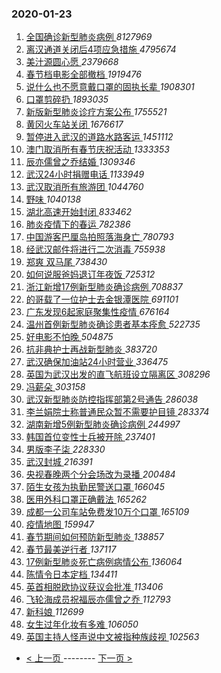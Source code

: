 ### 2020-01-23 
1. [ 全国确诊新型肺炎病例 ](https://s.weibo.com/weibo?q=%23%E5%85%A8%E5%9B%BD%E7%A1%AE%E8%AF%8A%E6%96%B0%E5%9E%8B%E8%82%BA%E7%82%8E%E7%97%85%E4%BE%8B%23&Refer=top) *8127969*
1. [ 离汉通道关闭后4项应急措施 ](https://s.weibo.com/weibo?q=%23%E7%A6%BB%E6%B1%89%E9%80%9A%E9%81%93%E5%85%B3%E9%97%AD%E5%90%8E4%E9%A1%B9%E5%BA%94%E6%80%A5%E6%8E%AA%E6%96%BD%23&Refer=top) *4795674*
1. [ 美汁源圆心愿 ](https://s.weibo.com/weibo?q=%23%E7%BE%8E%E6%B1%81%E6%BA%90%E5%9C%86%E5%BF%83%E6%84%BF%23&topic_ad=1&Refer=top) *2379668*
1. [ 春节档电影全部撤档 ](https://s.weibo.com/weibo?q=%E6%98%A5%E8%8A%82%E6%A1%A3%E7%94%B5%E5%BD%B1%E5%85%A8%E9%83%A8%E6%92%A4%E6%A1%A3&Refer=top) *1919476*
1. [ 说什么也不愿意戴口罩的固执长辈 ](https://s.weibo.com/weibo?q=%E8%AF%B4%E4%BB%80%E4%B9%88%E4%B9%9F%E4%B8%8D%E6%84%BF%E6%84%8F%E6%88%B4%E5%8F%A3%E7%BD%A9%E7%9A%84%E5%9B%BA%E6%89%A7%E9%95%BF%E8%BE%88&Refer=top) *1908301*
1. [ 口罩剪碎扔 ](https://s.weibo.com/weibo?q=%E5%8F%A3%E7%BD%A9%E5%89%AA%E7%A2%8E%E6%89%94&Refer=top) *1893035*
1. [ 新版新型肺炎诊疗方案公布 ](https://s.weibo.com/weibo?q=%E6%96%B0%E7%89%88%E6%96%B0%E5%9E%8B%E8%82%BA%E7%82%8E%E8%AF%8A%E7%96%97%E6%96%B9%E6%A1%88%E5%85%AC%E5%B8%83&Refer=top) *1755521*
1. [ 黄冈火车站关闭 ](https://s.weibo.com/weibo?q=%E9%BB%84%E5%86%88%E7%81%AB%E8%BD%A6%E7%AB%99%E5%85%B3%E9%97%AD&Refer=top) *1676617*
1. [ 暂停进入武汉的道路水路客运 ](https://s.weibo.com/weibo?q=%E6%9A%82%E5%81%9C%E8%BF%9B%E5%85%A5%E6%AD%A6%E6%B1%89%E7%9A%84%E9%81%93%E8%B7%AF%E6%B0%B4%E8%B7%AF%E5%AE%A2%E8%BF%90&Refer=top) *1451112*
1. [ 澳门取消所有春节庆祝活动 ](https://s.weibo.com/weibo?q=%23%E6%BE%B3%E9%97%A8%E5%8F%96%E6%B6%88%E6%89%80%E6%9C%89%E6%98%A5%E8%8A%82%E5%BA%86%E7%A5%9D%E6%B4%BB%E5%8A%A8%23&Refer=top) *1333353*
1. [ 辰亦儒曾之乔结婚 ](https://s.weibo.com/weibo?q=%23%E8%BE%B0%E4%BA%A6%E5%84%92%E6%9B%BE%E4%B9%8B%E4%B9%94%E7%BB%93%E5%A9%9A%23&Refer=top) *1309346*
1. [ 武汉24小时捐赠电话 ](https://s.weibo.com/weibo?q=%E6%AD%A6%E6%B1%8924%E5%B0%8F%E6%97%B6%E6%8D%90%E8%B5%A0%E7%94%B5%E8%AF%9D&Refer=top) *1133949*
1. [ 武汉取消所有旅游团 ](https://s.weibo.com/weibo?q=%E6%AD%A6%E6%B1%89%E5%8F%96%E6%B6%88%E6%89%80%E6%9C%89%E6%97%85%E6%B8%B8%E5%9B%A2&Refer=top) *1044760*
1. [ 野味 ](https://s.weibo.com/weibo?q=%E9%87%8E%E5%91%B3&Refer=top) *1040138*
1. [ 湖北高速开始封闭 ](https://s.weibo.com/weibo?q=%E6%B9%96%E5%8C%97%E9%AB%98%E9%80%9F%E5%BC%80%E5%A7%8B%E5%B0%81%E9%97%AD&Refer=top) *833462*
1. [ 肺炎疫情下的春运 ](https://s.weibo.com/weibo?q=%23%E8%82%BA%E7%82%8E%E7%96%AB%E6%83%85%E4%B8%8B%E7%9A%84%E6%98%A5%E8%BF%90%23&Refer=top) *782386*
1. [ 中国游客巴厘岛拍照落海身亡 ](https://s.weibo.com/weibo?q=%23%E4%B8%AD%E5%9B%BD%E6%B8%B8%E5%AE%A2%E5%B7%B4%E5%8E%98%E5%B2%9B%E6%8B%8D%E7%85%A7%E8%90%BD%E6%B5%B7%E8%BA%AB%E4%BA%A1%23&Refer=top) *780793*
1. [ 经武汉邮件将进行二次消毒 ](https://s.weibo.com/weibo?q=%23%E7%BB%8F%E6%AD%A6%E6%B1%89%E9%82%AE%E4%BB%B6%E5%B0%86%E8%BF%9B%E8%A1%8C%E4%BA%8C%E6%AC%A1%E6%B6%88%E6%AF%92%23&Refer=top) *755938*
1. [ 郑爽 双马尾 ](https://s.weibo.com/weibo?q=%E9%83%91%E7%88%BD%20%E5%8F%8C%E9%A9%AC%E5%B0%BE&Refer=top) *738430*
1. [ 如何说服爸妈退订年夜饭 ](https://s.weibo.com/weibo?q=%23%E5%A6%82%E4%BD%95%E8%AF%B4%E6%9C%8D%E7%88%B8%E5%A6%88%E9%80%80%E8%AE%A2%E5%B9%B4%E5%A4%9C%E9%A5%AD%23&Refer=top) *725312*
1. [ 浙江新增17例新型肺炎确诊病例 ](https://s.weibo.com/weibo?q=%23%E6%B5%99%E6%B1%9F%E6%96%B0%E5%A2%9E17%E4%BE%8B%E6%96%B0%E5%9E%8B%E8%82%BA%E7%82%8E%E7%A1%AE%E8%AF%8A%E7%97%85%E4%BE%8B%23&Refer=top) *708837*
1. [ 的哥载了一位护士去金银潭医院 ](https://s.weibo.com/weibo?q=%23%E7%9A%84%E5%93%A5%E8%BD%BD%E4%BA%86%E4%B8%80%E4%BD%8D%E6%8A%A4%E5%A3%AB%E5%8E%BB%E9%87%91%E9%93%B6%E6%BD%AD%E5%8C%BB%E9%99%A2%23&Refer=top) *691101*
1. [ 广东发现6起家庭聚集性疫情 ](https://s.weibo.com/weibo?q=%23%E5%B9%BF%E4%B8%9C%E5%8F%91%E7%8E%B06%E8%B5%B7%E5%AE%B6%E5%BA%AD%E8%81%9A%E9%9B%86%E6%80%A7%E7%96%AB%E6%83%85%23&Refer=top) *676164*
1. [ 温州首例新型肺炎确诊患者基本痊愈 ](https://s.weibo.com/weibo?q=%23%E6%B8%A9%E5%B7%9E%E9%A6%96%E4%BE%8B%E6%96%B0%E5%9E%8B%E8%82%BA%E7%82%8E%E7%A1%AE%E8%AF%8A%E6%82%A3%E8%80%85%E5%9F%BA%E6%9C%AC%E7%97%8A%E6%84%88%23&Refer=top) *522735*
1. [ 好电影不怕晚 ](https://s.weibo.com/weibo?q=%E5%A5%BD%E7%94%B5%E5%BD%B1%E4%B8%8D%E6%80%95%E6%99%9A&Refer=top) *504875*
1. [ 抗非典护士再战新型肺炎 ](https://s.weibo.com/weibo?q=%23%E6%8A%97%E9%9D%9E%E5%85%B8%E6%8A%A4%E5%A3%AB%E5%86%8D%E6%88%98%E6%96%B0%E5%9E%8B%E8%82%BA%E7%82%8E%23&Refer=top) *383720*
1. [ 武汉确保加油站24小时营业 ](https://s.weibo.com/weibo?q=%23%E6%AD%A6%E6%B1%89%E7%A1%AE%E4%BF%9D%E5%8A%A0%E6%B2%B9%E7%AB%9924%E5%B0%8F%E6%97%B6%E8%90%A5%E4%B8%9A%23&Refer=top) *336475*
1. [ 英国为武汉出发的直飞航班设立隔离区 ](https://s.weibo.com/weibo?q=%23%E8%8B%B1%E5%9B%BD%E4%B8%BA%E6%AD%A6%E6%B1%89%E5%87%BA%E5%8F%91%E7%9A%84%E7%9B%B4%E9%A3%9E%E8%88%AA%E7%8F%AD%E8%AE%BE%E7%AB%8B%E9%9A%94%E7%A6%BB%E5%8C%BA%23&Refer=top) *308296*
1. [ 冯薪朵 ](https://s.weibo.com/weibo?q=%E5%86%AF%E8%96%AA%E6%9C%B5&Refer=top) *303158*
1. [ 武汉新型肺炎防控指挥部第2号通告 ](https://s.weibo.com/weibo?q=%23%E6%AD%A6%E6%B1%89%E6%96%B0%E5%9E%8B%E8%82%BA%E7%82%8E%E9%98%B2%E6%8E%A7%E6%8C%87%E6%8C%A5%E9%83%A8%E7%AC%AC2%E5%8F%B7%E9%80%9A%E5%91%8A%23&Refer=top) *286038*
1. [ 李兰娟院士称普通民众暂不需要护目镜 ](https://s.weibo.com/weibo?q=%23%E6%9D%8E%E5%85%B0%E5%A8%9F%E9%99%A2%E5%A3%AB%E7%A7%B0%E6%99%AE%E9%80%9A%E6%B0%91%E4%BC%97%E6%9A%82%E4%B8%8D%E9%9C%80%E8%A6%81%E6%8A%A4%E7%9B%AE%E9%95%9C%23&Refer=top) *283374*
1. [ 湖南新增5例新型肺炎确诊病例 ](https://s.weibo.com/weibo?q=%23%E6%B9%96%E5%8D%97%E6%96%B0%E5%A2%9E5%E4%BE%8B%E6%96%B0%E5%9E%8B%E8%82%BA%E7%82%8E%E7%A1%AE%E8%AF%8A%E7%97%85%E4%BE%8B%23&Refer=top) *244997*
1. [ 韩国首位变性士兵被开除 ](https://s.weibo.com/weibo?q=%23%E9%9F%A9%E5%9B%BD%E9%A6%96%E4%BD%8D%E5%8F%98%E6%80%A7%E5%A3%AB%E5%85%B5%E8%A2%AB%E5%BC%80%E9%99%A4%23&Refer=top) *237401*
1. [ 男版李子柒 ](https://s.weibo.com/weibo?q=%23%E7%94%B7%E7%89%88%E6%9D%8E%E5%AD%90%E6%9F%92%23&Refer=top) *228330*
1. [ 武汉封城 ](https://s.weibo.com/weibo?q=%23%E6%AD%A6%E6%B1%89%E5%B0%81%E5%9F%8E%23&Refer=top) *216391*
1. [ 央视春晚两个分会场改为录播 ](https://s.weibo.com/weibo?q=%23%E5%A4%AE%E8%A7%86%E6%98%A5%E6%99%9A%E4%B8%A4%E4%B8%AA%E5%88%86%E4%BC%9A%E5%9C%BA%E6%94%B9%E4%B8%BA%E5%BD%95%E6%92%AD%23&Refer=top) *200484*
1. [ 陌生女孩为执勤民警送口罩 ](https://s.weibo.com/weibo?q=%23%E9%99%8C%E7%94%9F%E5%A5%B3%E5%AD%A9%E4%B8%BA%E6%89%A7%E5%8B%A4%E6%B0%91%E8%AD%A6%E9%80%81%E5%8F%A3%E7%BD%A9%23&Refer=top) *166045*
1. [ 医用外科口罩正确戴法 ](https://s.weibo.com/weibo?q=%23%E5%8C%BB%E7%94%A8%E5%A4%96%E7%A7%91%E5%8F%A3%E7%BD%A9%E6%AD%A3%E7%A1%AE%E6%88%B4%E6%B3%95%23&Refer=top) *165262*
1. [ 成都一公司车站免费发10万个口罩 ](https://s.weibo.com/weibo?q=%23%E6%88%90%E9%83%BD%E4%B8%80%E5%85%AC%E5%8F%B8%E8%BD%A6%E7%AB%99%E5%85%8D%E8%B4%B9%E5%8F%9110%E4%B8%87%E4%B8%AA%E5%8F%A3%E7%BD%A9%23&Refer=top) *165109*
1. [ 疫情地图 ](https://s.weibo.com/weibo?q=%23%E7%96%AB%E6%83%85%E5%9C%B0%E5%9B%BE%23&Refer=top) *159947*
1. [ 春节期间如何预防新型肺炎 ](https://s.weibo.com/weibo?q=%23%E6%98%A5%E8%8A%82%E6%9C%9F%E9%97%B4%E5%A6%82%E4%BD%95%E9%A2%84%E9%98%B2%E6%96%B0%E5%9E%8B%E8%82%BA%E7%82%8E%23&Refer=top) *138857*
1. [ 春节最美逆行者 ](https://s.weibo.com/weibo?q=%23%E6%98%A5%E8%8A%82%E6%9C%80%E7%BE%8E%E9%80%86%E8%A1%8C%E8%80%85%23&Refer=top) *137117*
1. [ 17例新型肺炎死亡病例病情公布 ](https://s.weibo.com/weibo?q=%2317%E4%BE%8B%E6%96%B0%E5%9E%8B%E8%82%BA%E7%82%8E%E6%AD%BB%E4%BA%A1%E7%97%85%E4%BE%8B%E7%97%85%E6%83%85%E5%85%AC%E5%B8%83%23&Refer=top) *136064*
1. [ 陈情令日本定档 ](https://s.weibo.com/weibo?q=%23%E9%99%88%E6%83%85%E4%BB%A4%E6%97%A5%E6%9C%AC%E5%AE%9A%E6%A1%A3%23&Refer=top) *134411*
1. [ 英首相脱欧协议获议会批准 ](https://s.weibo.com/weibo?q=%23%E8%8B%B1%E9%A6%96%E7%9B%B8%E8%84%B1%E6%AC%A7%E5%8D%8F%E8%AE%AE%E8%8E%B7%E8%AE%AE%E4%BC%9A%E6%89%B9%E5%87%86%23&Refer=top) *113406*
1. [ 飞轮海成员祝福辰亦儒曾之乔 ](https://s.weibo.com/weibo?q=%E9%A3%9E%E8%BD%AE%E6%B5%B7%E6%88%90%E5%91%98%E7%A5%9D%E7%A6%8F%E8%BE%B0%E4%BA%A6%E5%84%92%E6%9B%BE%E4%B9%8B%E4%B9%94&Refer=top) *112793*
1. [ 新科娘 ](https://s.weibo.com/weibo?q=%E6%96%B0%E7%A7%91%E5%A8%98&Refer=top) *112699*
1. [ 女生过年化妆有多难 ](https://s.weibo.com/weibo?q=%23%E5%A5%B3%E7%94%9F%E8%BF%87%E5%B9%B4%E5%8C%96%E5%A6%86%E6%9C%89%E5%A4%9A%E9%9A%BE%23&Refer=top) *106050*
1. [ 英国主持人怪声说中文被指种族歧视 ](https://s.weibo.com/weibo?q=%23%E8%8B%B1%E5%9B%BD%E4%B8%BB%E6%8C%81%E4%BA%BA%E6%80%AA%E5%A3%B0%E8%AF%B4%E4%B8%AD%E6%96%87%E8%A2%AB%E6%8C%87%E7%A7%8D%E6%97%8F%E6%AD%A7%E8%A7%86%23&Refer=top) *102563* 

- [ < 上一页 ](https://github.com/able8/weibo-hot-record/blob/master/2020-01-22.md) -------- [ 下一页 > ](https://github.com/able8/weibo-hot-record/blob/master/2020-01-24.md)